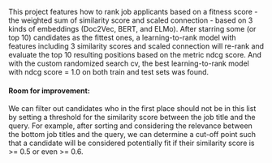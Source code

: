 This project features how to rank job applicants based on a fitness score - the weighted sum of similarity score and scaled connection - based on 3 kinds of embeddings (Doc2Vec, BERT, and ELMo). After starring some (or top 10) candidates as the fittest ones, a learning-to-rank model with features including 3 similarity scores and scaled connection will re-rank and evaluate the top 10 resulting positions based on the metric ndcg score. And with the custom randomized search cv, the best learning-to-rank model with ndcg score = 1.0 on both train and test sets was found.

#### Room for improvement:
We can filter out candidates who in the first place should not be in this list by setting a threshold for the similarity score between the job title and the query. For example, after sorting and considering the relevance between the bottom job titles and the query, we can determine a cut-off point such that a candidate will be considered potentially fit if their similarity score is >= 0.5 or even >= 0.6.
